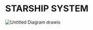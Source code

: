 # STARSHIP SYSTEM

![Untitled Diagram drawio](https://user-images.githubusercontent.com/61657297/229997042-015dfade-9f55-4fb2-9650-abde378d1450.png)

